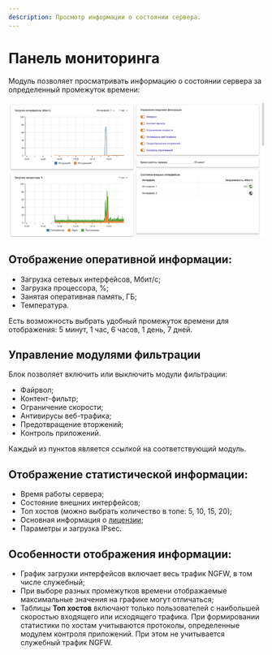 ```yaml
---
description: Просмотр информации о состоянии сервера.
---
```


# Панель мониторинга

Модуль позволяет просматривать информацию о состоянии сервера за определенный промежуток времени:

![](/.gitbook/assets/monitor-panel.png)

## Отображение оперативной информации:

* Загрузка сетевых интерфейсов, Мбит/с;
* Загрузка процессора, %;
* Занятая оперативная память, ГБ;
* Температура.
  
Есть возможность выбрать удобный промежуток времени для отображения: 5 минут, 1 час, 6 часов, 1 день, 7 дней.

## Управление модулями фильтрации

Блок позволяет включить или выключить модули фильтрации:

* Файрвол;
* Контент-фильтр;
* Ограничение скорости;
* Антивирусы веб-трафика;
* Предотвращение вторжений;
* Контроль приложений.
  
Каждый из пунктов является ссылкой на соответствующий модуль.

## Отображение статистической информации:

* Время работы сервера;
* Состояние внешних интерфейсов;
* Топ хостов (можно выбрать количество в топе: 5, 10, 15, 20);
* Основная информация о [лицензии](/general/license.md);
* Параметры и загрузка IPsec.

## Особенности отображения информации:

* График загрузки интерфейсов включает весь трафик NGFW, в том числе служебный;
* При выборе разных промежутков времени отображаемые максимальные значения на графике могут отличаться;
* Таблицы **Топ хостов** включают только пользователей с наибольшей скоростью входящего или исходящего трафика. При формировании статистики по хостам учитываются протоколы, определенные модулем контроля приложений. При этом не учитывается служебный трафик NGFW.